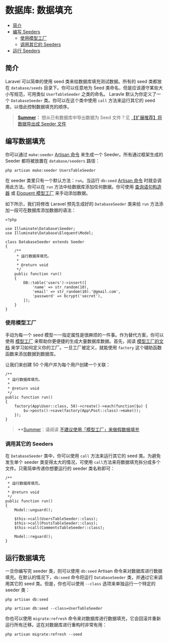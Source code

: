 # 数据库: 数据填充

- [简介](#introduction)
- [编写 Seeders](#writing-seeders)
    - [使用模型工厂](#using-model-factories)
    - [调用其它的 Seeders](#calling-additional-seeders)
- [运行 Seeders](#running-seeders)

<a name="introduction"></a>
## 简介

Laravel 可以简单的使用 seed 类来给数据库填充测试数据。所有的 seed 类都放在 `database/seeds` 目录下。你可以任意地为 Seed 类命名，但是应该遵守某些大小写规范，可用类似 `UserTableSeeder` 之类的命名。 Laravle 默认为你定义了一个 `DatabaseSeeder` 类。你可以在这个类中使用 `call` 方法来运行其它的 seed 类，以借此控制数据填充的顺序。

> **[Summer](http://github.com/summerblue)：** 想从已有数据库中导出数据为 Seed 文件？见 [【扩展推荐】将数据导出成 Seeder 文件](https://phphub.org/topics/1929)

<a name="writing-seeders"></a>
## 编写数据填充

你可以通过 `make:seeder` [Artisan 命令](/docs/{{version}}/artisan) 来生成一个 Seeder。所有通过框架生成的 Seeder 都将被放置在 `database/seeders` 路径：

    php artisan make:seeder UsersTableSeeder

在 seeder 类里只有一个默认方法：`run`。当运行 `db:seed` [Artisan 命令](/docs/{{version}}/artisan) 时就会调用此方法。你可以在 `run` 方法中给数据库添加任何数据。你可使用 [查询语句构造器](/docs/{{version}}/queries) 或 [Eloquent 模型工厂](/docs/{{version}}/testing#model-factories) 来手动添加数据。

如下所示，我们将修改 Laravel 预先生成好的 `DatabaseSeeder` 类来给 `run` 方法添加一段可在数据库添加数据的语法：

    <?php

    use Illuminate\Database\Seeder;
    use Illuminate\Database\Eloquent\Model;

    class DatabaseSeeder extends Seeder
    {
        /**
         * 运行数据库填充。
         *
         * @return void
         */
        public function run()
        {
            DB::table('users')->insert([
                'name' => str_random(10),
                'email' => str_random(10).'@gmail.com',
                'password' => bcrypt('secret'),
            ]);
        }
    }

<a name="using-model-factories"></a>
### 使用模型工厂

手动为每一个 seed 模型一一指定属性是很麻烦的一件事。作为替代方案，你可以使用 [模型工厂](/docs/{{version}}/testing#model-factories) 来帮助你更便捷的生成大量数据库数据。首先，阅读 [模型工厂的文档](/docs/{{version}}/testing#model-factories) 来学习如何定义你的工厂。一旦工厂被定义，就能使用 `factory` 这个辅助函数函数来添加数据到数据库。

让我们来创建 50 个用户并为每个用户创建一个关联：

    /**
     * 运行数据库填充。
     *
     * @return void
     */
    public function run()
    {
        factory(App\User::class, 50)->create()->each(function($u) {
            $u->posts()->save(factory(App\Post::class)->make());
        });
    }

> **[Summer](http://github.com/summerblue)：请阅读 [不建议使用「模型工厂」来做假数据填充](https://phphub.org/topics/2066)

<a name="calling-additional-seeders"></a>
### 调用其它的 Seeders

在 `DatabaseSeeder` 类中，你可以使用 `call` 方法来运行其它的 seed 类。为避免发生单个 seeder 类变得太大的情况，可使用 `call`方法来将数据填充拆分成多个文件。只需简单传递你想要运行的 seeder 类名称即可：

    /**
     * 运行数据库填充。
     *
     * @return void
     */
    public function run()
    {
        Model::unguard();

        $this->call(UsersTableSeeder::class);
        $this->call(PostsTableSeeder::class);
        $this->call(CommentsTableSeeder::class);

        Model::reguard();
    }

<a name="running-seeders"></a>
## 运行数据填充

一旦你编写完 seeder 类，则可以使用 `db:seed` Artisan 命令来对数据库进行数据填充。在默认的情况下，`db:seed` 命令将运行 `DatabaseSeeder` 类，并通过它来调用其它的 seed 类。但是，你也可以使用 `--class` 选项来单独运行一个特定的 seeder 类：

    php artisan db:seed

    php artisan db:seed --class=UserTableSeeder

你也可以使用 `migrate:refresh` 命令来对数据库进行数据填充，它会回滚并重新运行所有迁移。这在对数据库进行重构时非常有用：

    php artisan migrate:refresh --seed

